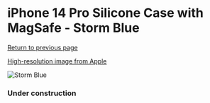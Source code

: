 # iPhone 14 Pro Silicone Case with MagSafe - Storm Blue

[Return to previous page](/iphone_14)

[High-resolution image from Apple](https://store.storeimages.cdn-apple.com/8756/as-images.apple.com/is/MPTF3?wid=4500&hei=4500&fmt=png)

<div style="width: 384px"><img src="/everypreview/MPTF3.png" alt="Storm Blue"></div>

### Under construction
